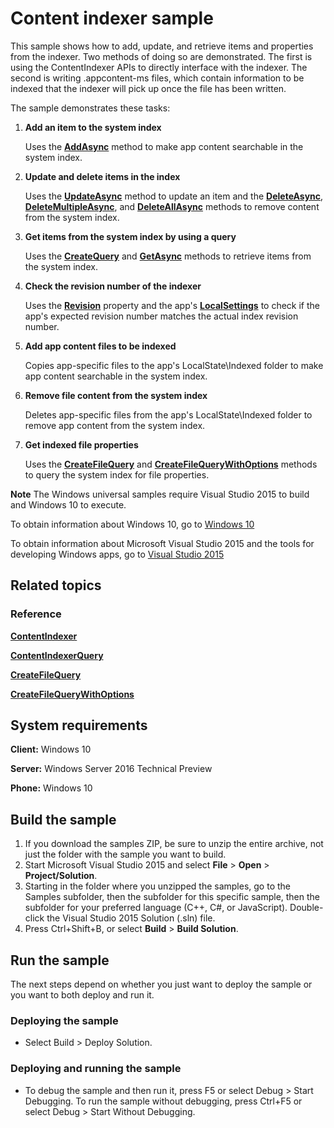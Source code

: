 ﻿<!---
  category: Data
  samplefwlink: http://go.microsoft.com/fwlink/p/?LinkId=620524&clcid=0x409
--->

# Content indexer sample

This sample shows how to add, update, and retrieve items and properties from the indexer. Two methods of doing so are demonstrated. The first is using the ContentIndexer APIs to directly interface with the indexer. The second is writing .appcontent-ms files, which contain information to be indexed that the indexer will pick up once the file has been written.

The sample demonstrates these tasks:

1.  **Add an item to the system index**

    Uses the [**AddAsync**](http://msdn.microsoft.com/library/windows/apps/dn298342) method to make app content searchable in the system index.

2.  **Update and delete items in the index**

    Uses the [**UpdateAsync**](http://msdn.microsoft.com/library/windows/apps/dn298355) method to update an item and the [**DeleteAsync**](http://msdn.microsoft.com/library/windows/apps/dn298348), [**DeleteMultipleAsync**](http://msdn.microsoft.com/library/windows/apps/dn298349), and [**DeleteAllAsync**](http://msdn.microsoft.com/library/windows/apps/dn298347) methods to remove content from the system index.

3.  **Get items from the system index by using a query**

    Uses the [**CreateQuery**](http://msdn.microsoft.com/library/windows/apps/dn298343) and [**GetAsync**](http://msdn.microsoft.com/library/windows/apps/dn298334) methods to retrieve items from the system index.

4.  **Check the revision number of the indexer**

    Uses the [**Revision**](http://msdn.microsoft.com/library/windows/apps/dn298354) property and the app's [**LocalSettings**](http://msdn.microsoft.com/library/windows/apps/br241622) to check if the app's expected revision number matches the actual index revision number.

5.  **Add app content files to be indexed**

    Copies app-specific files to the app's LocalState\\Indexed folder to make app content searchable in the system index.

6.  **Remove file content from the system index**

    Deletes app-specific files from the app's LocalState\\Indexed folder to remove app content from the system index.

7.  **Get indexed file properties**

    Uses the [**CreateFileQuery**](http://msdn.microsoft.com/library/windows/apps/br227252) and [**CreateFileQueryWithOptions**](http://msdn.microsoft.com/library/windows/apps/br211591) methods to query the system index for file properties.

**Note** The Windows universal samples require Visual Studio 2015 to build and Windows 10 to execute.
 
To obtain information about Windows 10, go to [Windows 10](http://go.microsoft.com/fwlink/?LinkID=532421)

To obtain information about Microsoft Visual Studio 2015 and the tools for developing Windows apps, go to [Visual Studio 2015](http://go.microsoft.com/fwlink/?LinkID=532422)

## Related topics

### Reference

[**ContentIndexer**](http://msdn.microsoft.com/library/windows/apps/dn298331)

[**ContentIndexerQuery**](http://msdn.microsoft.com/library/windows/apps/dn298332)

[**CreateFileQuery**](http://msdn.microsoft.com/library/windows/apps/br227252)

[**CreateFileQueryWithOptions**](http://msdn.microsoft.com/library/windows/apps/br211591)

## System requirements

**Client:** Windows 10

**Server:** Windows Server 2016 Technical Preview

**Phone:** Windows 10

## Build the sample

1. If you download the samples ZIP, be sure to unzip the entire archive, not just the folder with the sample you want to build. 
2. Start Microsoft Visual Studio 2015 and select **File** \> **Open** \> **Project/Solution**.
3. Starting in the folder where you unzipped the samples, go to the Samples subfolder, then the subfolder for this specific sample, then the subfolder for your preferred language (C++, C#, or JavaScript). Double-click the Visual Studio 2015 Solution (.sln) file.
4. Press Ctrl+Shift+B, or select **Build** \> **Build Solution**.

## Run the sample

The next steps depend on whether you just want to deploy the sample or you want to both deploy and run it.

### Deploying the sample

- Select Build > Deploy Solution. 

### Deploying and running the sample

- To debug the sample and then run it, press F5 or select Debug >  Start Debugging. To run the sample without debugging, press Ctrl+F5 or select Debug > Start Without Debugging. 
